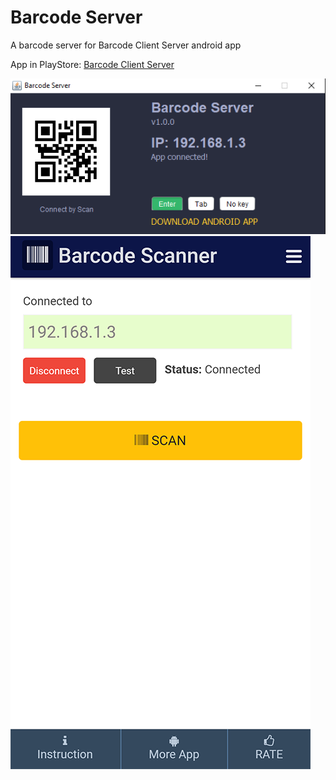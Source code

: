 # Barcode Server
A barcode server for Barcode Client Server android app

App in PlayStore: [Barcode Client Server](https://play.google.com/store/apps/details?id=com.learn24bd.barcode)

![Image description](preview.png)
![Image description](app.png)